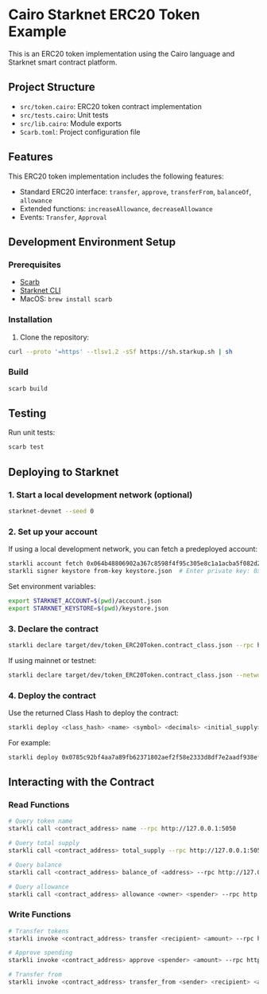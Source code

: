 # Cairo Starknet ERC20 Token Example

This is an ERC20 token implementation using the Cairo language and Starknet smart contract platform.

## Project Structure

- `src/token.cairo`: ERC20 token contract implementation
- `src/tests.cairo`: Unit tests
- `src/lib.cairo`: Module exports
- `Scarb.toml`: Project configuration file

## Features

This ERC20 token implementation includes the following features:

- Standard ERC20 interface: `transfer`, `approve`, `transferFrom`, `balanceOf`, `allowance`
- Extended functions: `increaseAllowance`, `decreaseAllowance`
- Events: `Transfer`, `Approval`

## Development Environment Setup

### Prerequisites

- [Scarb](https://docs.swmansion.com/scarb/download.html)
- [Starknet CLI](https://docs.starknet.io/documentation/getting_started/installation/)
- MacOS: ``brew install scarb``

### Installation

1. Clone the repository:
```bash
curl --proto '=https' --tlsv1.2 -sSf https://sh.starkup.sh | sh
```

### Build

```bash
scarb build
```

## Testing

Run unit tests:

```bash
scarb test
```

## Deploying to Starknet

### 1. Start a local development network (optional)

```bash
starknet-devnet --seed 0
```

### 2. Set up your account

If using a local development network, you can fetch a predeployed account:
```bash
starkli account fetch 0x064b48806902a367c8598f4f95c305e8c1a1acba5f082d294a43793113115691 --output account.json --rpc http://127.0.0.1:5050
starkli signer keystore from-key keystore.json  # Enter private key: 0x0000000000000000000000000000000071d7bb07b9a64f6f78ac4c816aff4da9
```

Set environment variables:
```bash
export STARKNET_ACCOUNT=$(pwd)/account.json
export STARKNET_KEYSTORE=$(pwd)/keystore.json
```

### 3. Declare the contract

```bash
starkli declare target/dev/token_ERC20Token.contract_class.json --rpc http://127.0.0.1:5050
```

If using mainnet or testnet:
```bash
starkli declare target/dev/token_ERC20Token.contract_class.json --network sepolia
```

### 4. Deploy the contract

Use the returned Class Hash to deploy the contract:
```bash
starkli deploy <class_hash> <name> <symbol> <decimals> <initial_supply> <recipient> --rpc http://127.0.0.1:5050
```

For example:
```bash
starkli deploy 0x0785c92bf4aa7a89fb62371802aef2f58e2333d8df7e2aadf938efa83735431c 'MyToken' 'MTK' 18 1000 0x064b48806902a367c8598f4f95c305e8c1a1acba5f082d294a43793113115691 --rpc http://127.0.0.1:5050
```

## Interacting with the Contract

### Read Functions

```bash
# Query token name
starkli call <contract_address> name --rpc http://127.0.0.1:5050

# Query total supply
starkli call <contract_address> total_supply --rpc http://127.0.0.1:5050

# Query balance
starkli call <contract_address> balance_of <address> --rpc http://127.0.0.1:5050

# Query allowance
starkli call <contract_address> allowance <owner> <spender> --rpc http://127.0.0.1:5050
```

### Write Functions

```bash
# Transfer tokens
starkli invoke <contract_address> transfer <recipient> <amount> --rpc http://127.0.0.1:5050

# Approve spending
starkli invoke <contract_address> approve <spender> <amount> --rpc http://127.0.0.1:5050

# Transfer from
starkli invoke <contract_address> transfer_from <sender> <recipient> <amount> --rpc http://127.0.0.1:5050
```

